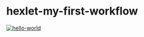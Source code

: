 # hexlet-my-first-workflow

[![hello-world](https://github.com/chickenzombie/hexlet-my-first-workflow/actions/workflows/hello-world.yml/badge.svg)](https://github.com/chickenzombie/hexlet-my-first-workflow/actions/workflows/hello-world.yml)